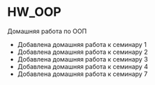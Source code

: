 # HW_OOP
Домашняя работа по ООП
- Добавлена домашняя работа к семинару 1
- Добавлена домашняя работа к семинару 2
- Добавлена домашняя работа к семинару 3
- Добавлена домашняя работа к семинару 4
- Добавлена домашняя работа к семинару 7
